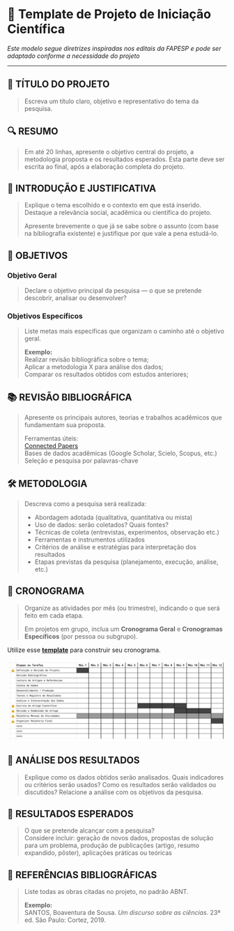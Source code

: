 # 📄 Template de Projeto de Iniciação Científica  
*Este modelo segue diretrizes inspiradas nos editais da FAPESP e pode ser adaptado conforme a necessidade do projeto*

---

## 🧪 TÍTULO DO PROJETO

> Escreva um título claro, objetivo e representativo do tema da pesquisa.


## 🔍 RESUMO

> Em até 20 linhas, apresente o objetivo central do projeto, a metodologia proposta e os resultados esperados. Esta parte deve ser escrita ao final, após a elaboração completa do projeto.


## 🧭 INTRODUÇÃO E JUSTIFICATIVA

> Explique o tema escolhido e o contexto em que está inserido. Destaque a relevância social, acadêmica ou científica do projeto.  
>  
> Apresente brevemente o que já se sabe sobre o assunto (com base na bibliografia existente) e justifique por que vale a pena estudá-lo.


## 🎯 OBJETIVOS

### Objetivo Geral  
> Declare o objetivo principal da pesquisa — o que se pretende descobrir, analisar ou desenvolver?  

### Objetivos Específicos  
> Liste metas mais específicas que organizam o caminho até o objetivo geral.  
>  
> **Exemplo:**  
> Realizar revisão bibliográfica sobre o tema;  
> Aplicar a metodologia X para análise dos dados;  
> Comparar os resultados obtidos com estudos anteriores;  


## 📚 REVISÃO BIBLIOGRÁFICA

> Apresente os principais autores, teorias e trabalhos acadêmicos que fundamentam sua proposta.  
>  
> Ferramentas úteis:  
> [Connected Papers](https://www.connectedpapers.com/)  
> Bases de dados acadêmicas (Google Scholar, Scielo, Scopus, etc.)  
> Seleção e pesquisa por palavras-chave  


## 🛠️ METODOLOGIA

> Descreva como a pesquisa será realizada:  
> - Abordagem adotada (qualitativa, quantitativa ou mista)  
> - Uso de dados: serão coletados? Quais fontes?  
> - Técnicas de coleta (entrevistas, experimentos, observação etc.)  
> - Ferramentas e instrumentos utilizados  
> - Critérios de análise e estratégias para interpretação dos resultados  
> - Etapas previstas da pesquisa (planejamento, execução, análise, etc.)


## 📅 CRONOGRAMA

> Organize as atividades por mês (ou trimestre), indicando o que será feito em cada etapa.  
>  
> Em projetos em grupo, inclua um **Cronograma Geral** e **Cronogramas Específicos** (por pessoa ou subgrupo).  
>  

Utilize esse [**template**](https://docs.google.com/spreadsheets/d/1sBZJ6VwQgBCnR_fh5zgpyhxsVSxikD7C/edit?usp=sharing&ouid=103942279604515028708&rtpof=true&sd=true) para construir seu cronograma.


![alt text](image.png)



## 🧮 ANÁLISE DOS RESULTADOS

> Explique como os dados obtidos serão analisados. Quais indicadores ou critérios serão usados? Como os resultados serão validados ou discutidos? Relacione a análise com os objetivos da pesquisa.


## 🧪 RESULTADOS ESPERADOS

> O que se pretende alcançar com a pesquisa?  
> Considere incluir: geração de novos dados, propostas de solução para um problema, produção de publicações (artigo, resumo expandido, pôster), aplicações práticas ou teóricas



## 📎 REFERÊNCIAS BIBLIOGRÁFICAS

> Liste todas as obras citadas no projeto, no padrão ABNT.  
>  
> **Exemplo:**  
> SANTOS, Boaventura de Sousa. *Um discurso sobre as ciências*. 23ª ed. São Paulo: Cortez, 2019.

